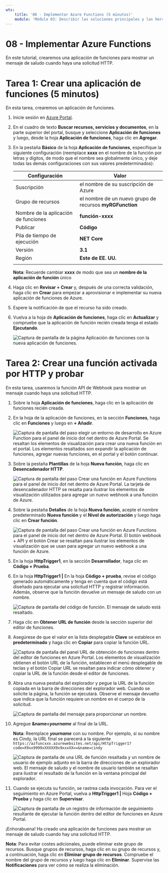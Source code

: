 ```yaml
---
wts:
    title: '08 - Implementar Azure Functions (5 minutos)'
    module: 'Módulo 03: Describir las soluciones principales y las herramientas de administración'
---
```

# 08 - Implementar Azure Functions

En este tutorial, crearemos una aplicación de funciones para mostrar un mensaje de saludo cuando haya una solicitud HTTP. 

# Tarea 1: Crear una aplicación de funciones (5 minutos)

En esta tarea, crearemos un aplicación de funciones.

1. Inicie sesión en [Azure Portal](https://portal.azure.com).

1. En el cuadro de texto **Buscar recursos, servicios y documentos**, en la parte superior del portal, busque y seleccione **Aplicación de funciones** y luego, desde la hoja **Aplicación de funciones**, haga clic en **Agregar**.

1. En la pestaña **Básico** de la hoja **Aplicación de funciones**, especifique la siguiente configuración (reemplace **xxxx** en el nombre de la función por letras y dígitos, de modo que el nombre sea globalmente único, y deje todas las demás configuraciones con sus valores predeterminados): 

    | Configuración | Valor |
    | -- | --|
    | Suscripción | el nombre de su suscripción de Azure |
    | Grupo de recursos | el nombre de un nuevo grupo de recursos **myRGFunction** |
    | Nombre de la aplicación de funciones | **función-xxxx** |
    | Publicar | **Código** |
    | Pila de tiempo de ejecución | **NET Core** |
    | Versión | **3.1** |
    | Región | **Este de EE. UU.** |
    | | |

    **Nota**: Recuerde cambiar **xxxx** de modo que sea un **nombre de la aplicación de función** único

1. Haga clic en **Revisar + Crear** y, después de una correcta validación, haga clic en **Crear** para empezar a aprovisionar e implementar su nueva aplicación de funciones de Azure.

1. Espere la notificación de que el recurso ha sido creado.

1. Vuelva a la hoja de **Aplicación de funciones**, haga clic en **Actualizar** y compruebe que la aplicación de función recién creada tenga el estado **Ejecutando**. 

    ![Captura de pantalla de la página Aplicación de funciones con la nueva aplicación de funciones.](../images/0701.png)

# Tarea 2: Crear una función activada por HTTP y probar

En esta tarea, usaremos la función API de Webhook para mostrar un mensaje cuando haya una solicitud HTTP. 

1. Sobre la hoja **Aplicación de funciones**, haga clic en la aplicación de funciones recién creada. 

1. En la hoja de la aplicación de funciones, en la sección **Funciones**, haga clic en **Funciones** y luego en **+ Añadir**.

    ![Captura de pantalla del paso elegir un entorno de desarrollo en Azure Function para el panel de inicio dot net dentro de Azure Portal. Se resaltan los elementos de visualización para crear una nueva función en el portal. Los elementos resaltados son expandir la aplicación de funciones, agregar nuevas funciones, en el portal y el botón continuar.](../images/0702.png)

1. Sobre la pestaña **Plantillas** de la hoja **Nueva función**, haga clic en **Desencadenador HTTP**. 

    ![Captura de pantalla del paso Crear una función en Azure Functions para el panel de inicio dot net dentro de Azure Portal. La tarjeta de desencadenador HTTP se resalta para ilustrar los elementos de visualización utilizados para agregar un nuevo webhook a una función de Azure.](../images/0702a.png)

1. Sobre la pestaña **Detalles** de la hoja **Nueva función**, acepte el nombre predeterminado **Nueva función** y el **Nivel de autorización** y luego haga clic en **Crear función**. 

    ![Captura de pantalla del paso Crear una función en Azure Functions para el panel de inicio dot net dentro de Azure Portal. El botón webhook + API y el botón Crear se resaltan para ilustrar los elementos de visualización que se usan para agregar un nuevo webhook a una función de Azure.](../images/0703.png)

1. En la hoja **HttpTrigger1**, en la sección **Desarrollador**, haga clic en **Código + Prueba**. 

1. En la hoja **HttpTrigger1 \|** En la hoja **Código + prueba**, revise el código generado automáticamente y tenga en cuenta que el código está diseñado para ejecutar una solicitud HTTP y registrar información. Además, observe que la función devuelve un mensaje de saludo con un nombre. 

    ![Captura de pantalla del código de función. El mensaje de saludo está resaltado.](../images/0704.png)

1. Haga clic en **Obtener URL de función** desde la sección superior del editor de funciones. 

1. Asegúrese de que el valor en la lista desplegable **Clave** se establece en **predeterminado** y haga clic en **Copiar** para copiar la función URL. 

    ![Captura de pantalla del panel URL de obtención de funciones dentro del editor de funciones en Azure Portal. Los elementos de visualización obtienen el botón URL de la función, establecen el menú desplegable de teclas y el botón Copiar URL se resaltan para indicar cómo obtener y copiar la URL de la función desde el editor de funciones.](../images/0705.png)

1. Abra una nueva pestaña del explorador y pegue la URL de la función copiada en la barra de direcciones del explorador web. Cuando se solicite la página, la función se ejecutará. Observe el mensaje devuelto que indica que la función requiere un nombre en el cuerpo de la solicitud.

    ![Captura de pantalla del mensaje para proporcionar un nombre.](../images/0706.png)

1. Agregue **&name=*yourname*** al final de la URL.

    **Nota**: Reemplace ***yourname*** con su nombre. Por ejemplo, si su nombre es Cindy, la URL final se parecerá a la siguiente `https://azfuncxxx.azurewebsites.net/api/HttpTrigger1?code=X9xx9999xXXXXX9x9xxxXX==&name=cindy`

    ![Captura de pantalla de una URL de función resaltada y un nombre de usuario de ejemplo adjunto en la barra de direcciones de un explorador web. El mensaje de saludo y el nombre de usuario también se resaltan para ilustrar el resultado de la función en la ventana principal del explorador.](../images/0707.png)

1. Cuando se ejecuta su función, se rastrea cada invocación. Para ver el seguimiento en Azure Portal, vuelva a **HttpTrigger1 \|** Hoja **Código + Prueba** y haga clic en **Supervisar**.

    ![Captura de pantalla de un registro de información de seguimiento resultante de ejecutar la función dentro del editor de funciones en Azure Portal.](../images/0709.png) 

¡Enhorabuena! Ha creado una aplicación de funciones para mostrar un mensaje de saludo cuando hay una solicitud HTTP. 

**Nota**: Para evitar costes adicionales, puede eliminar este grupo de recursos. Busque grupos de recursos, haga clic en su grupo de recursos y, a continuación, haga clic en **Eliminar grupo de recursos**. Compruebe el nombre del grupo de recursos y luego haga clic en **Eliminar**. Supervise las **Notificaciones** para ver cómo se realiza la eliminación.
